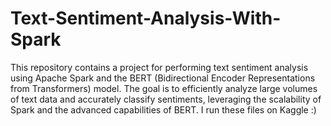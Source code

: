 # Text-Sentiment-Analysis-With-Spark
This repository contains a project for performing text sentiment analysis using Apache Spark and the BERT (Bidirectional Encoder Representations from Transformers) model. The goal is to efficiently analyze large volumes of text data and accurately classify sentiments, leveraging the scalability of Spark and the advanced capabilities of BERT.
I run these files on Kaggle :) 
